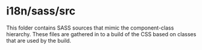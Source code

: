 # i18n/sass/src

This folder contains SASS sources that mimic the component-class hierarchy. These files
are gathered in to a build of the CSS based on classes that are used by the build.
